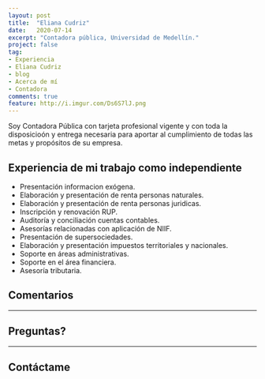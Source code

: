 ```yaml
---
layout: post
title:  "Eliana Cudriz"
date:   2020-07-14
excerpt: "Contadora pública, Universidad de Medellín."
project: false
tag:
- Experiencia
- Eliana Cudriz
- blog
- Acerca de mí
- Contadora
comments: true
feature: http://i.imgur.com/Ds6S7lJ.png
---
```


Soy Contadora Pública con tarjeta profesional vigente y con toda la disposicioón y entrega necesaria para aportar al cumplimiento de todas las metas y propósitos de su empresa.

## Experiencia de mi trabajo como independiente
* Presentación informacion exógena.
* Elaboración y presentación de renta personas naturales.
* Elaboración y presentación de renta personas juridicas.
* Inscripción y renovación RUP.
* Auditoría y conciliación cuentas contables.
* Asesorías relacionadas con aplicación de NIIF.
* Presentación de supersociedades.
* Elaboración y presentación impuestos territoriales y nacionales.
* Soporte en áreas administrativas.
* Soporte en el área financiera.
* Asesoría tributaria.


## Comentarios

---

## Preguntas?

---

## Contáctame

